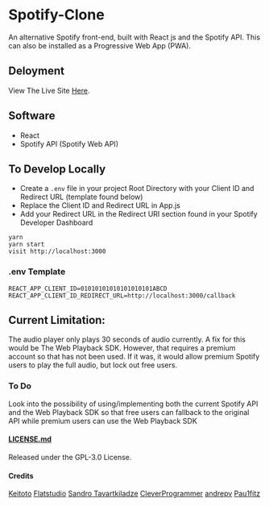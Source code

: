 # Spotify-Clone

An alternative Spotify front-end, built with React js and the Spotify API. This can also be installed as a Progressive Web App (PWA).

## Deloyment 

View The Live Site [Here](https://spotify-clone.jackjona.live).

## Software

- React
- Spotify API (Spotify Web API)


## To Develop Locally

- Create a ```.env``` file in your project Root Directory with your Client ID and Redirect URL (template found below)
- Replace the Client ID and Redirect URL in App.js
- Add your Redirect URL in the Redirect URI section found in your Spotify Developer Dashboard

```
yarn
yarn start
visit http://localhost:3000
```

### .env Template

```
REACT_APP_CLIENT_ID=01010101010101010101ABCD
REACT_APP_CLIENT_ID_REDIRECT_URL=http://localhost:3000/callback
```

## Current Limitation:

The audio player only plays 30 seconds of audio currently. A fix for this would be The Web Playback SDK. However, that requires a premium account so that has not been used. If it was, it would allow premium Spotify users to play the full audio, but lock out free users. 

### To Do

Look into the possibility of using/implementing both the current Spotify API and the Web Playback SDK so that free users can fallback to the original API while premium users can use the Web Playback SDK

#### [LICENSE.md](https://github.com/jackjona123/Spotify-Clone/blob/v1/LICENSE)
Released under the GPL-3.0 License.

#### Credits

[Keitoto](https://dribbble.com/shots/15060139-Rungon-Music-Streaming-Dashboard)
[Flatstudio](https://dribbble.com/shots/15528846-Mp3million-My-music-my-storage-space)
[Sandro Tavartkiladze](https://dribbble.com/shots/5837092-Playcloud-Online-Music-Streaming)
[CleverProgrammer](https://github.com/CleverProgrammers/spotify-clone)
[andrepv](https://github.com/andrepv/spotify-react)
[Pau1fitz](https://github.com/Pau1fitz/react-spotify)
